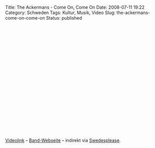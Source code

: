 Title: The Ackermans - Come On, Come On
Date: 2008-07-11 19:22
Category: Schweden
Tags: Kultur, Musik, Video
Slug: the-ackermans-come-on-come-on
Status: published

<p>
<object width="425" height="344">
<param name="movie" value="http://www.youtube.com/v/UeYdvnLuxnc&amp;hl=en&amp;fs=1"></param><param name="allowFullScreen" value="true"></param>
<embed src="http://www.youtube.com/v/UeYdvnLuxnc&amp;hl=en&amp;fs=1" type="application/x-shockwave-flash" allowfullscreen="true" width="425" height="344">
</embed>
</object>
  
[Videolink](http://www.youtube.com/watch?v=UeYdvnLuxnc) –
[Band-Webseite](http://www.the-ackermans.com/) – indirekt via
[Swedesplease](http://www.swedesplease.net/2008/07/11/swedish-music-video-.roundup-action-biker-assid-the-ackermans-syket/).
</p>

